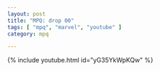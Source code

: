 ```yaml
---
layout: post
title: "MPQ: drop 00"
tags: [ "mpq", "marvel", "youtube" ]
category: mpq

---
```


{% include youtube.html id="yG35YkWpKQw" %}
